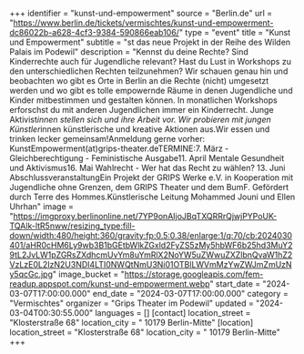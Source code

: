 +++
identifier = "kunst-und-empowerment"
source = "Berlin.de"
url = "https://www.berlin.de/tickets/vermischtes/kunst-und-empowerment-dc86022b-a628-4cf3-9384-590866eab106/"
type = "event"
title = "Kunst und Empowerment"
subtitle = "st das neue Projekt in der Reihe des Wilden Palais im Podewil"
description = "Kennst du deine Rechte? Sind Kinderrechte auch für Jugendliche relevant? Hast du Lust in Workshops zu den unterschiedlichen Rechten teilzunehmen? Wir schauen genau hin und beobachten wo gibt es Orte in Berlin an die Rechte (nicht) umgesetzt werden und wo gibt es tolle empowernde Räume in denen Jugendliche und Kinder mitbestimmen und gestalten können. In monatlichen Workshops erforschst du mit anderen Jugendlichen immer ein Kinderrecht. Junge Aktivist*innen stellen sich und ihre Arbeit vor. Wir probieren mit jungen Künstler*innen künstlerische und kreative Aktionen aus.Wir essen und trinken lecker gemeinsam!Anmeldung gerne vorher: KunstEmpowerment(at)grips-theater.deTERMINE:7. März - Gleichberechtigung - Feministische Ausgabe11. April Mentale Gesundheit und Aktivismus16. Mai Wahlrecht - Wer hat das Recht zu wählen? 13. Juni AbschlussveranstaltungEin Projekt der GRIPS Werke e.V. in Kooperation mit Jugendliche ohne Grenzen, dem GRIPS Theater und dem BumF. Gefördert durch Terre des Hommes.Künstlerische Leitung Mohammed Jouni und Ellen Uhrhan"
image = "https://imgproxy.berlinonline.net/7YP9onAIjoJBqTXQRRrQjwjPYPoUK-TQAlk-ltR5nww/resizing_type:fill-down/width:480/height:360/gravity:fp:0.5:0.38/enlarge:1/q:70/cb:2024030401/aHR0cHM6Ly9wb3B1bGEtbWlkZGxld2FyZS5zMy5hbWF6b25hd3MuY29tL2JvLW1pZGRsZXdhcmUvYm8uYmRlX2NoYW5uZWwuZXZlbnQvaW1hZ2VzLzE0L2IzN2U3NDI4LTI0NWQtNmU3Ni01OTBlLWVmMzYwZWJmZmUzNy5qcGc.jpg"
image_bucket = "https://storage.googleapis.com/fem-readup.appspot.com/kunst-und-empowerment.webp"
start_date = "2024-03-07T17:00:00.000"
end_date = "2024-03-07T17:00:00.000"
category = "Vermischtes"
organizer = "Grips Theater im Podewil"
updated = "2024-03-04T00:30:55.000"
languages = []
[contact]
location_street = "Klosterstraße 68"
location_city = " 10179 Berlin-Mitte"
[location]
location_street = "Klosterstraße 68"
location_city = " 10179 Berlin-Mitte"
+++